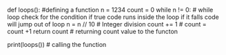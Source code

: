 def loops(): #defining a function
    n = 1234
    count = 0
    while n != 0: # while loop check for the condition if true code runs inside the loop if it falls code will jump out of loop
        n = n // 10  # Integer division
        count += 1 # count = count +1
    return count # returning count value to the functon

print(loops()) # calling the function

